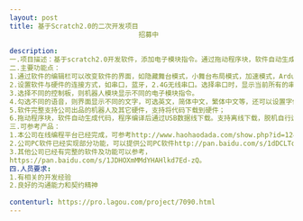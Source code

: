 ```yaml
---                
layout: post       
title: 基于Scratch2.0的二次开发项目
                                招募中
           
description: 
一.项目描述：基于scratch2.0开发软件，添加电子模块指令。通过拖动程序块，软件自动生成代码，程序编译后通过USB数据线下载。支持离线下载，脱机自行运行。本软件完整支持公司出品的机器人及其它硬件。
二.主要功能点：
1.通过软件的编辑栏可以改变软件的界面，如隐藏舞台模式，小舞台布局模式，加速模式，Arduino模式；
2.设置软件与硬件的连接方式，如串口，蓝牙，2.4G无线串口。选择串口时，显示当前所有的串口，通过鼠标勾选硬件的串口。如果电脑有蓝牙功能，可以通过蓝牙连接，如果电脑插上2.4G无线模块，则可以通过2.4G无线串口连接。当软件与硬件未连接时，软件标题栏要显示串口未连接，圆点红色；当软件与硬件连接时，软件标题栏要显示串口已连接，圆点绿色。连接后可以下载程序，即安装固件。恢复出厂程序，即下载出厂程序。查看源代码，则打开存放源代码的文件夹。安装arduino驱动，则跳出驱动安装界面。
3.选择不同的控制板，则机器人模块显示不同的电子模块指令。
4.勾选不同的语音，则界面显示不同的文字，可选英文，简体中文，繁体中文等，还可以设置字体大小；
5.软件完整支持公司出品的机器人及其它硬件，支持将代码下载到硬件；
6.拖动程序块，软件自动生成代码，程序编译后通过USB数据线下载。支持离线下载，脱机自行运行。
三.可参考产品：
1.本公司在线编程平台已经完成，可参考http://www.haohaodada.com/show.php?id=12470；
2.公司PC软件已经实现部分功能，可以提供公司PC软件http://pan.baidu.com/s/1dDCLTqL；
3.其他公司已经有完整的软件及功能可以参考，
https://pan.baidu.com/s/1JDHOXmMMdYHAHlkd7Ed-zQ。
四.人员要求:
1.有相关的开发经验
2.良好的沟通能力和契约精神
     
contenturl: https://pro.lagou.com/project/7090.html      
---                 
```

